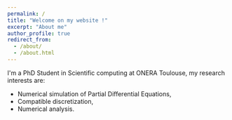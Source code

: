```yaml
---
permalink: /
title: "Welcome on my website !"
excerpt: "About me"
author_profile: true
redirect_from: 
  - /about/
  - /about.html
---
```


I'm a PhD Student in Scientific computing at ONERA Toulouse, my research interests are: 
- Numerical simulation of Partial Differential Equations,
- Compatible discretization,
- Numerical analysis.